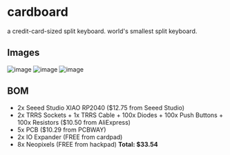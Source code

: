 # cardboard
a credit-card-sized split keyboard. world's smallest split keyboard.

## Images
![image](https://github.com/user-attachments/assets/8ed89148-162c-456d-b86c-069802e4e028)
![image](https://github.com/user-attachments/assets/fc46c9c7-a43f-43c6-8fa1-50065f8b9063)
![image](https://github.com/user-attachments/assets/518e0dbe-9c91-4cfe-9521-3a09a9ed9147)

## BOM
* 2x Seeed Studio XIAO RP2040 ($12.75 from Seeed Studio)
* 2x TRRS Sockets + 1x TRRS Cable + 100x Diodes + 100x Push Buttons + 100x Resistors ($10.50 from AliExpress)
* 5x PCB ($10.29 from PCBWAY)
* 2x IO Expander (FREE from cardpad)
* 8x Neopixels (FREE from hackpad)
**Total: $33.54**

